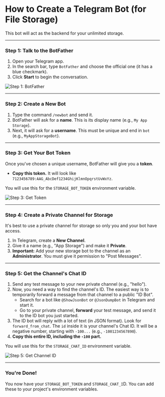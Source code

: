 # How to Create a Telegram Bot (for File Storage)

This bot will act as the backend for your unlimited storage.

---

### Step 1: Talk to the BotFather

1.  Open your Telegram app.
2.  In the search bar, type `BotFather` and choose the official one (it has a blue checkmark).
3.  Click **Start** to begin the conversation.

![Step 1: BotFather](https://storage.googleapis.com/studioprod-%20%E2%81%94%CE%B2%CE_BF%CE_B7%CE_B8%CF_8C%CF_82.appspot.com/assets/telegram_botfather.png)

---

### Step 2: Create a New Bot

1.  Type the command `/newbot` and send it.
2.  BotFather will ask for a **name**. This is its display name (e.g., `My App Storage`).
3.  Next, it will ask for a **username**. This must be unique and end in `bot` (e.g., `MyAppStorageBot`).

---

### Step 3: Get Your Bot Token

Once you've chosen a unique username, BotFather will give you a **token**.

*   **Copy this token.** It will look like `7123456789:AAG_AbcDef1234GhijKlmnOpqrstUvWxYz`.

You will use this for the `STORAGE_BOT_TOKEN` environment variable.

![Step 3: Get Token](https://storage.googleapis.com/studioprod-%20%E2%81%94%CE%B2%CE_BF%CE_B7%CE_B8%CF_8C%CF_82.appspot.com/assets/telegram_token.png)

---

### Step 4: Create a Private Channel for Storage

It's best to use a private channel for storage so only you and your bot have access.

1.  In Telegram, create a **New Channel**.
2.  Give it a name (e.g., "App Storage") and make it **Private**.
3.  **Important:** Add your new storage bot to the channel as an **Administrator**. You must give it permission to "Post Messages".

---

### Step 5: Get the Channel's Chat ID

1.  Send any test message to your new private channel (e.g., "hello").
2.  Now, you need a way to find the channel's ID. The easiest way is to temporarily forward a message from that channel to a public "ID Bot".
    *   Search for a bot like `@ShowJsonBot` or `@JsonDumpBot` in Telegram and start it.
    *   Go to your private channel, **forward** your test message, and send it to the ID bot you just started.
3.  The ID bot will reply with a lot of text (in JSON format). Look for `forward_from_chat`. The `id` inside it is your channel's Chat ID. It will be a negative number, starting with `-100...` (e.g., `-1001234567890`).
4.  **Copy this entire ID, including the `-100` part.**

You will use this for the `STORAGE_CHAT_ID` environment variable.

![Step 5: Get Channel ID](https://storage.googleapis.com/studioprod-%E2%80%94%CE%B2%CE%BF%CE%B7%CE%B8%CF%8C%CF%82.appspot.com/assets/telegram_channel_id.png)

---

### You're Done!

You now have your `STORAGE_BOT_TOKEN` and `STORAGE_CHAT_I`D. You can add these to your project's environment variables.
